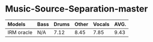# Music-Source-Separation-master 
|Models|Bass|Drums|Other|Vocals|AVG.|
|:---|:---|:---|:---|:---|:---|
|IRM oracle|N/A|7.12|8.45|7.85|9.43|8.21|
